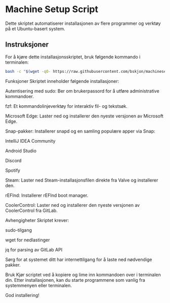 # Machine Setup Script

Dette skriptet automatiserer installasjonen av flere programmer og verktøy på et Ubuntu-basert system.

## Instruksjoner

For å kjøre dette installasjonsskriptet, bruk følgende kommando i terminalen:

```bash
bash -c "$(wget -qO- https://raw.githubusercontent.com/bskjon/machinesetup/refs/heads/master/install.sh)"
```
Funksjoner
Skriptet inneholder følgende installasjoner:

Autentisering med sudo: Ber om brukerpassord for å utføre administrative kommandoer.

fzf: Et kommandolinjeverktøy for interaktiv fil- og tekstsøk.

Microsoft Edge: Laster ned og installerer den nyeste versjonen av Microsoft Edge.

Snap-pakker: Installerer snapd og en samling populære apper via Snap:

IntelliJ IDEA Community

Android Studio

Discord

Spotify

Steam: Laster ned Steam-installasjonsfilen direkte fra Valve og installerer den.

rEFInd: Installerer rEFInd boot manager.

CoolerControl: Laster ned og installerer den nyeste versjonen av CoolerControl fra GitLab.

Avhengigheter
Skriptet krever:

sudo-tilgang

wget for nedlastinger

jq for parsing av GitLab API

Sørg for at systemet ditt har internettilgang for å laste ned nødvendige pakker.

Bruk
Kjør scriptet ved å kopiere og lime inn kommandoen over i terminalen din. Etter installasjonen, kan du starte programmene som vanlig fra systemmenyen eller terminalen.

God installering!
